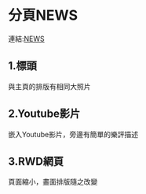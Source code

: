 # 分頁NEWS

連結:[NEWS](https://a8s287.github.io/wd107b/exercise/FINALEXAM/news.htm)

## 1.標頭
與主頁的排版有相同大照片

## 2.Youtube影片
嵌入Youtube影片，旁邊有簡單的樂評描述

## 3.RWD網頁
頁面縮小，畫面排版隨之改變
